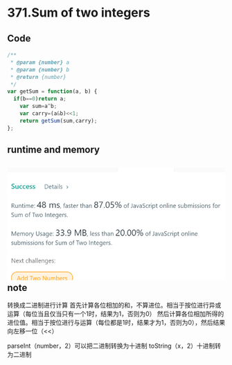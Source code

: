 371.Sum of two integers
=======================
Code
----
```javascript
/**
 * @param {number} a
 * @param {number} b
 * @return {number}
 */
var getSum = function(a, b) {
  if(b==0)return a;
    var sum=a^b;
    var carry=(a&b)<<1;
    return getSum(sum,carry);
};
```
runtime and memory
------------------
![image](https://github.com/Gloria1124/leetcode/blob/Gloria1124-patch-1/371photo.png)
note
----
转换成二进制进行计算
首先计算各位相加的和，不算进位。相当于按位进行异或运算（每位当且仅当只有一个1时，结果为1，否则为0）
然后计算各位相加所得的进位值。相当于按位进行与运算（每位都是1时，结果才为1，否则为0），然后结果向左移一位（<<）

parseInt（number，2）可以把二进制转换为十进制
toString（x，2）十进制转为二进制
